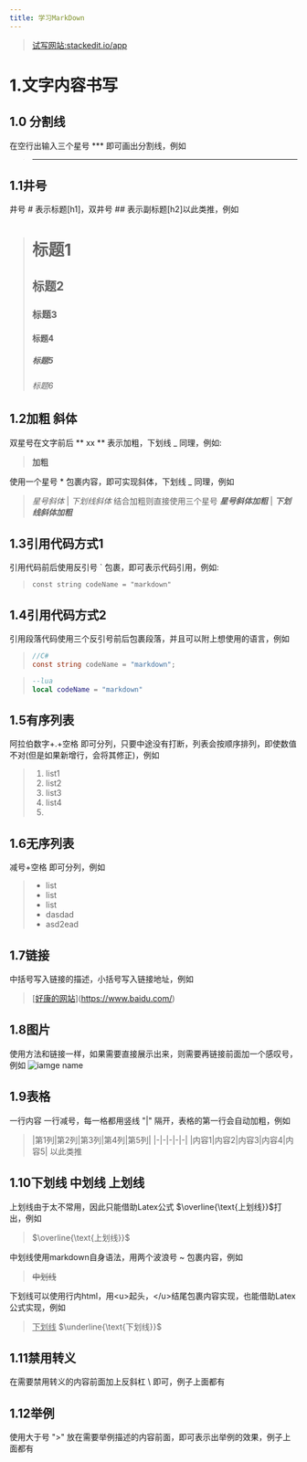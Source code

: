 ```yaml
---
title: 学习MarkDown
---
```


>[试写网站:stackedit.io/app](https://stackedit.io/app#)

# 1.文字内容书写
## 1.0 分割线
在空行出输入三个星号 *** 即可画出分割线，例如
> ***
## 1.1井号
 井号 # 表示标题[h1]，双井号 ## 表示副标题[h2]以此类推，例如
 > # 标题1
 > ## 标题2
 > ### 标题3
 > #### 标题4
 > ##### 标题5
 > ###### 标题6
 
## 1.2加粗 斜体
双星号在文字前后 **  xx  ** 表示加粗，下划线 _ 同理，例如:
> **加粗**

使用一个星号 * 包裹内容，即可实现斜体，下划线 _ 同理，例如
>*星号斜体* | _下划线斜体_
结合加粗则直接使用三个星号
>***星号斜体加粗*** | ___下划线斜体加粗___
## 1.3引用代码方式1
引用代码前后使用反引号 ` 包裹，即可表示代码引用，例如:
> `const string codeName = "markdown"` 
## 1.4引用代码方式2
引用段落代码使用三个反引号前后包裹段落，并且可以附上想使用的语言，例如
>```C#
>//C#
>const string codeName = "markdown";
>```

>```lua
>--lua
>local codeName = "markdown"
>```
## 1.5有序列表
阿拉伯数字+.+空格  即可分列，只要中途没有打断，列表会按顺序排列，即使数值不对(但是如果新增行，会将其修正)，例如

>1. list1
>2. list2
>3. list3
>4. list4
>5. 
## 1.6无序列表
减号+空格 即可分列，例如
>- list
>- list
>- list
>- dasdad
>- asd2ead
## 1.7链接
中括号写入链接的描述，小括号写入链接地址，例如
>[[好康的网站](https://www.baidu.com/)](https://www.baidu.com/)
## 1.8图片
使用方法和链接一样，如果需要直接展示出来，则需要再链接前面加一个感叹号，例如
![iamge name](https://avatars.githubusercontent.com/u/99256299?v=4)
## 1.9表格
一行内容
一行减号，每一格都用竖线 "|" 隔开，表格的第一行会自动加粗，例如
>|第1列|第2列|第3列|第4列|第5列|
|-|-|-|-|-|
|内容1|内容2|内容3|内容4|内容5|
以此类推
## 1.10下划线 中划线 上划线
上划线由于太不常用，因此只能借助Latex公式 \$\overline{\text{上划线}}$打出，例如
>$\overline{\text{上划线}}$

中划线使用markdown自身语法，用两个波浪号 ~ 包裹内容，例如
> ~~中划线~~

下划线可以使用行内html，用\<u>起头，\</u>结尾包裹内容实现，也能借助Latex公式实现，例如
><u>下划线</u>
>$\underline{\text{下划线}}$
## 1.11禁用转义
在需要禁用转义的内容前面加上反斜杠 \ 即可，例子上面都有

## 1.12举例
使用大于号 ">" 放在需要举例描述的内容前面，即可表示出举例的效果，例子上面都有